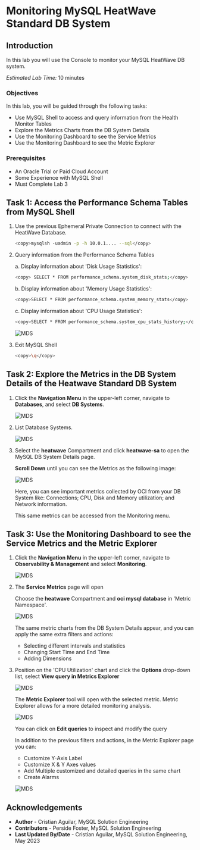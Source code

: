 # Monitoring MySQL HeatWave Standard DB System

## Introduction

In  this lab you will use the Console to monitor your MySQL HeatWave DB system.

_Estimated Lab Time:_ 10 minutes

### Objectives

In this lab, you will be guided through the following tasks:

- Use MySQL Shell to access and query information from the Health Monitor Tables
- Explore the Metrics Charts from the DB System Details
- Use the Monitoring Dashboard to see the Service Metrics
- Use the Monitoring Dashboard to see the Metric Explorer

### Prerequisites

- An Oracle Trial or Paid Cloud Account
- Some Experience with MySQL Shell
- Must Complete Lab 3

## Task 1: Access the Performance Schema Tables from MySQL Shell

1. Use the previous Ephemeral Private Connection to connect with the HeatWave Database.

    ```bash
    <copy>mysqlsh -uadmin -p -h 10.0.1.... --sql</copy>
    ```

2. Query information from the Performance Schema Tables

   a. Display information about 'Disk Usage Statistics':

      ```bash
      <copy> SELECT * FROM performance_schema.system_disk_stats;</copy>
      ```

   b. Display information about 'Memory Usage Statistics':

      ```bash
      <copy>SELECT * FROM performance_schema.system_memory_stats</copy>
      ```

   c. Display information about 'CPU Usage Statistics':

      ```bash
      <copy>SELECT * FROM performance_schema.system_cpu_stats_history;</copy>
      ```

   ![MDS](./images/performance-schema-tables.png " Performance schema tables queries ")

3. Exit MySQL Shell

      ```bash
      <copy>\q</copy>
      ```

## Task 2: Explore the Metrics in the DB System Details of the Heatwave Standard DB System


1. Click the **Navigation Menu** in the upper-left corner, navigate to **Databases**, and select **DB Systems**.

   ![MDS](https://oracle-livelabs.github.io/common/images/console/database-dbsys.png " ")

2. List Database Systems.

   ![MDS](./images/dbsystems-heatwave-list.png " DB Systems, heatwave compartment list ")

3. Select the **heatwave** Compartment and click **heatwave-sa** to open the MySQL DB System Details page.

   **Scroll Down** until you can see  the Metrics as the following image:

   ![MDS](./images/db-metrics-01.png " DB Systems, metrics overview ")

   Here, you can see important metrics collected by OCI from your DB System like: Connections; CPU, Disk and Memory utilization; and Network information.

   This same metrics can be accessed from the Monitoring menu. 

## Task 3: Use the Monitoring Dashboard to see the Service Metrics and the Metric Explorer


1. Click the **Navigation Menu** in the upper-left corner, navigate to **Observability & Management** and select **Monitoring**.

    ![MDS](./images/monitoring-dashboard.png " Observability & Management, Monitoring ")

2. The **Service Metrics** page will open

   Choose the **heatwave** Compartment and **oci mysql database** in 'Metric Namespace'.

   ![MDS](./images/service-metrics-db.png " Monitoring Service Metrics ")

   The same metric charts from the DB System Details appear, and you can apply the same extra filters and actions: 
      
      - Selecting different intervals and statistics
      - Changing Start Time and End Time
      - Adding Dimensions

3. Position on the 'CPU Utilization' chart and click the **Options** drop-down list, select **View query in Metrics Explorer**

   ![MDS](./images/metrics-dropdown-explorer.png " Metric options, Metric Explorer ")

   The **Metric Explorer** tool will open with the selected metric. Metric Explorer allows for a more detailed monitoring analysis.

   ![MDS](./images/metric-explorer.png " Metric Explorer, CPU utilization")

   You can click on **Edit queries** to inspect and modify the query

   In addition to the previous filters and actions, in the Metric Explorer page you can:

      - Customize Y-Axis Label
      - Customize X & Y Axes values
      - Add Multiple customized and detailed queries in the same chart
      - Create Alarms
   
   ![MDS](./images/metric-explorer-memory-cpu.png " Metric Explorer, Memory and CPU utilization, 5min MAX")

## Acknowledgements

- **Author** - Cristian Aguilar, MySQL Solution Engineering
- **Contributors** - Perside Foster, MySQL Solution Engineering 
- **Last Updated By/Date** - Cristian Aguilar, MySQL Solution Engineering, May 2023